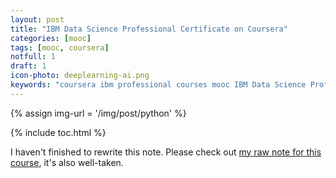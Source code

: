 ```yaml
---
layout: post
title: "IBM Data Science Professional Certificate on Coursera"
categories: [mooc]
tags: [mooc, coursera]
notfull: 1
draft: 1
icon-photo: deeplearning-ai.png
keywords: "coursera ibm professional courses mooc IBM Data Science Professional Certificate"
---
```


{% assign img-url = '/img/post/python' %}

{% include toc.html %}

I haven't finished to rewrite this note. Please check out [my raw note for this course](https://rawnote.dinhanhthi.com/tags#ibm-data), it's also well-taken.

